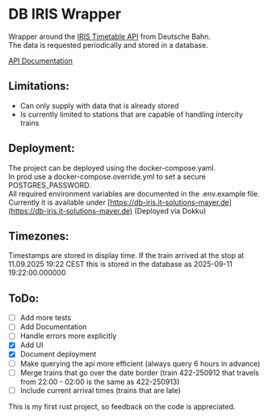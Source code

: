 # DB IRIS Wrapper
Wrapper around the [IRIS Timetable API](https://iris.noncd.db.de) from Deutsche Bahn. \
The data is requested periodically and stored in a database.

[API Documentation](https://db-iris.it-solutions-mayer.de/v1/swagger/index.html)

## Limitations:
- Can only supply with data that is already stored
- Is currently limited to stations that are capable of handling intercity trains

## Deployment:
The project can be deployed using the docker-compose.yaml. \
In prod use a docker-compose.override.yml to set a secure POSTGRES_PASSWORD. \
All required environment variables are documented in the .env.example file. \
Currently it is available under [https://db-iris.it-solutions-mayer.de](https://db-iris.it-solutions-mayer.de)
(Deployed via Dokku)

## Timezones:
Timestamps are stored in display time.
If the train arrived at the stop at 11.09.2025 19:22 CEST this is stored in the database as 2025-09-11 19:22:00.000000

## ToDo:
- [ ] Add more tests
- [ ] Add Documentation
- [ ] Handle errors more explicitly
- [x] Add UI
- [x] Document deployment
- [ ] Make querying the api more efficient (always query 6 hours in advance)
- [ ] Merge trains that go over the date border (train 422-250912 that travels from 22:00 - 02:00 is the same as 422-250913)
- [ ] Include current arrival times (trains that are late)

This is my first rust project, so feedback on the code is appreciated.
